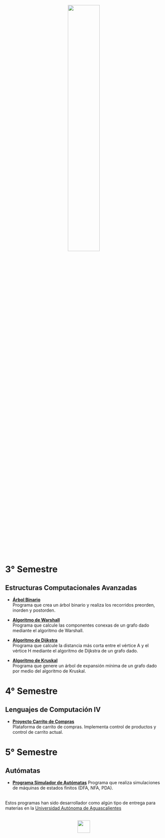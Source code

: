 <p align="center">
	<img src="https://www.uaa.mx/portal/wp-content/uploads/2017/06/uaalogo-01.png" width="45%">
</p>

# 3° Semestre

## Estructuras Computacionales Avanzadas

- **[Árbol Binario](https://andrevitalb.github.io/uaa_repo/3_Semestre/Estructuras/arbol_binario/)**  
   Programa que crea un árbol binario y realiza los recorridos preorden, inorden y postorden.  

- **[Algoritmo de Warshall](https://andrevitalb.github.io/uaa_repo/3_Semestre/Estructuras/algoritmo_warshall/)**  
   Programa que calcule las componentes conexas de un grafo dado mediante el algoritmo de Warshall.  

- **[Algoritmo de Dijkstra](https://andrevitalb.github.io/uaa_repo/3_Semestre/Estructuras/algoritmo_dijkstra/)**  
   Programa que calcule la distancia más corta entre el vértice A y el vértice H mediante el algoritmo de Dijkstra de un grafo dado.  

- **[Algoritmo de Kruskal](https://andrevitalb.github.io/uaa_repo/3_Semestre/Estructuras/algoritmo_kruskal/)**  
   Programa que genere un árbol de expansión mínima de un grafo dado por medio del algoritmo de Kruskal.

# 4° Semestre

## Lenguajes de Computación IV

- **[Proyecto Carrito de Compras](https://andrevitalb.github.io/uaa_repo/4_Semestre/Lenguajes/shopping_cart/)**  
   Plataforma de carrito de compras. Implementa control de productos y control de carrito actual.

# 5° Semestre

## Autómatas

- **[Programa Simulador de Autómatas](https://github.com/andrevitalb/uaa_repo/tree/master/5_Semestre/Autómatas/automatonSimulator)**
  Programa que realiza simulaciones de máquinas de estados finitos (DFA, NFA, PDA).

<br/>Estos programas han sido desarrollador como algún tipo de entrega para materias en la [Universidad Autónoma de Aguascalientes](https://www.uaa.mx/)<br/><br/>

<p align="center">
    <a href = "https://andrevital.com" target = "_blank"><img src="https://andrevital.com/images/logos/logo_contained--negative.svg" width="40px"></a>
</p>
